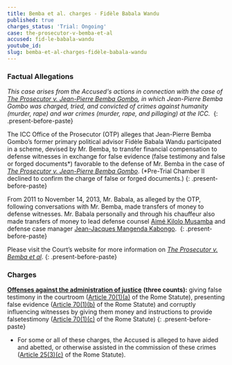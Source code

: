 ```yaml
---
title: Bemba et al. charges - Fidèle Babala Wandu
published: true
charges_status: 'Trial: Ongoing'
case: the-prosecutor-v-bemba-et-al
accused: fid-le-babala-wandu
youtube_id:
slug: bemba-et-al-charges-fidèle-babala-wandu
---
```



### Factual Allegations

*This case arises from the Accused's actions in connection with the case of [<u>The Prosecutor v. Jean-Pierre Bemba Gombo</u>](https://www.aba-icc.org/cases/case/the-prosecutor-v-bemba/), in which Jean-Pierre Bemba Gombo was charged, tried, and convicted of crimes against humanity (murder, rape) and war crimes (murder, rape, and pillaging) at the ICC.&nbsp;*
{: .present-before-paste}

The ICC Office of the Prosecutor (OTP) alleges that Jean-Pierre Bemba Gombo’s former primary political advisor Fid&egrave;le Babala Wandu participated in a scheme, devised by Mr. Bemba, to transfer financial compensation to defense witnesses in exchange for false evidence (false testimony and false or forged documents\*) favorable to the defense of Mr. Bemba in the case of [*The Prosecutor v. Jean-Pierre Bemba Gombo*](https://www.aba-icc.org/cases/case/the-prosecutor-v-bemba/). (\*Pre-Trial Chamber II declined to confirm the charge of false or forged documents.)
{: .present-before-paste}

From 2011 to November 14, 2013, Mr. Babala, as alleged by the OTP, following conversations with Mr. Bemba, made transfers of money to defense witnesses. Mr. Babala personally and through his chauffeur also made transfers of money to lead defense counsel [Aim&eacute; Kilolo Musamba](https://www.aba-icc.org/accused/aime-kilolo-musamba/) and defense case manager [Jean-Jacques Mangenda Kabongo](https://www.aba-icc.org/accused/jean-jacques-magenda-kabongo/).&nbsp;
{: .present-before-paste}

Please visit the Court’s website for more information on [*The Prosecutor v. Bemba et al*](https://www.icc-cpi.int/car/Bemba-et-al).
{: .present-before-paste}

### Charges

[**Offenses against the administration of justice**](http://www.casematrixnetwork.org/case-m/klamberg-commentary/rome-statute/#c1243) **(three counts):** giving false testimony in the courtroom ([Article 70(1)(a)](http://www.casematrixnetwork.org/case-m/klamberg-commentary/rome-statute/#c1243) of the Rome Statute), presenting false evidence ([Article 70(1)(b)](http://www.casematrixnetwork.org/case-m/klamberg-commentary/rome-statute/#c1243) of the Rome Statute) and corruptly influencing witnesses by giving them money and instructions to provide falsetestimony ([Article 70(1)(c)](http://www.casematrixnetwork.org/case-m/klamberg-commentary/rome-statute/#c1243) of the Rome Statute)
{: .present-before-paste}

* For some or all of these charges, the Accused is alleged to have aided and abetted, or otherwise assisted in the commission of these crimes ([Article 25(3)(c)](http://www.casematrixnetwork.org/case-m/klamberg-commentary/rome-statute/#c1198) of the Rome Statute).